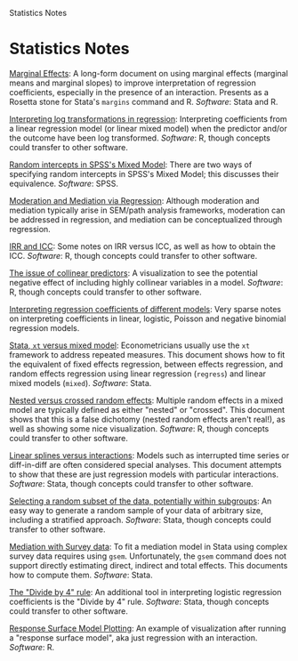 Statistics Notes
# Statistics Notes

[Marginal Effects](marginsnotes/index.html): A long-form document on using marginal effects (marginal means and marginal slopes) to improve interpretation of regression coefficients, especially in the presence of an interaction. Presents as a Rosetta stone for Stata's `margins` command and R. *Software*: Stata and R.

[Interpreting log transformations in regression](stats-notes/logtransform.html): Interpreting coefficients from a linear regression model (or linear mixed model) when the predictor and/or the outcome have been log transformed. *Software*: R, though concepts could transfer to other software.

[Random intercepts in SPSS's Mixed Model](stats-notes/mixedModelsSPSS.html): There are two ways of specifying random intercepts in SPSS's Mixed Model; this discusses their equivalence. *Software*: SPSS.

[Moderation and Mediation via Regression](stats-notes/moderationMediation.html): Although moderation and mediation typically arise in SEM/path analysis frameworks, moderation can be addressed in regression, and mediation can be conceptualized through regression.

[IRR and ICC](stats-notes/iccirr.html): Some notes on IRR versus ICC, as well as how to obtain the ICC. *Software*: R, though concepts could transfer to other software.

[The issue of collinear predictors](stats-notes/visualizeCollinearity.html): A visualization to see the potential negative effect of including highly collinear variables in a model. *Software*: R, though concepts could transfer to other software.

[Interpreting regression coefficients of different models](stats-notes/regressioncoefs.html): Very sparse notes on interpreting coefficients in linear, logistic, Poisson and negative binomial regression models.

[Stata, `xt` versus mixed model](stats-notes/xtsetvsmixed.html): Econometricians usually use the `xt` framework to address repeated measures. This document shows how to fit the equivalent of fixed effects regression, between effects regression, and random effects regression using linear regression (`regress`) and linear mixed models (`mixed`). *Software*: Stata.

[Nested versus crossed random effects](stats-notes/vizrandomeffects.html): Multiple random effects in a mixed model are typically defined as either "nested" or "crossed". This document shows that this is a false dichotomy (nested random effects aren't real!), as well as showing some nice visualization. *Software*: R, though concepts could transfer to other software.

[Linear splines versus interactions](stats-notes/splinesvsinteraction.html): Models such as interrupted time series or diff-in-diff are often considered special analyses. This document attempts to show that these are just regression models with particular interactions. *Software*: Stata, though concepts could transfer to other software.

[Selecting a random subset of the data, potentially within subgroups](stats-notes/randomselection.html): An easy way to generate a random sample of your data of arbitrary size, including a stratified approach. *Software*: Stata, though concepts could transfer to other software.

[Mediation with Survey data](stats-notes/svy_gsem_teffects.html): To fit a mediation model in Stata using complex survey data requires using `gsem`. Unfortunately, the `gsem` command does not support directly estimating direct, indirect and total effects. This documents how to compute them. *Software*: Stata.

[The "Divide by 4" rule](stats-notes/divideby4.html): An additional tool in interpreting logistic regression coefficients is the "Divide by 4" rule. *Software*: Stata, though concepts could transfer to other software.

[Response Surface Model Plotting](stats-notes/responsesurfaceplot.html): An example of visualization after running a "response surface model", aka just regression with an interaction. *Software*: R.
